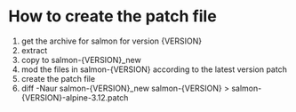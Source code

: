 # How to create the patch file
1. get the archive for salmon for version {VERSION}
2. extract
3. copy to salmon-{VERSION}_new
4. mod the files in salmon-{VERSION} according to the latest version patch
5. create the patch file
6. diff -Naur salmon-{VERSION}_new salmon-{VERSION} > salmon-{VERSION}-alpine-3.12.patch
